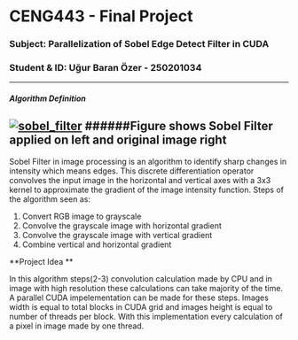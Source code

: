 # CENG443 - Final Project
###   Subject: Parallelization of Sobel Edge Detect Filter in CUDA
### Student & ID: Uğur Baran Özer - 250201034

------------

##### Algorithm Definition

[![sobel_filter](https://raw.githubusercontent.com/pascal-canuel/SobelFilter-Cuda/master/showcase/field.PNG "sobel_filter")](https://raw.githubusercontent.com/pascal-canuel/SobelFilter-Cuda/master/showcase/field.PNG "sobel_filter")
######Figure shows Sobel Filter applied on left and original image right
------------


Sobel Filter in image processing is an algorithm to identify sharp changes in intensity which means edges. This discrete differentiation operator convolves the input image in the horizontal and vertical axes with a 3x3 kernel to approximate the gradient of the image intensity function. Steps of the algorithm seen as:

1.  Convert RGB image to grayscale
2.  Convolve the grayscale image with horizontal gradient
3.  Convolve the grayscale image with vertical gradient
4. Combine vertical and horizontal gradient 

**Project Idea
**

In this algorithm steps(2-3) convolution calculation made by CPU and in image with high resolution these calculations can take majority of the time. A parallel CUDA impelementation can be made for these steps. Images width is equal to total blocks in CUDA grid and images height is equal to number of threads per block. With this implementation every calculation of a pixel in image made by one thread.
